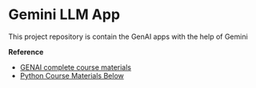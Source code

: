 # Gemini LLM App
This project repository is contain the GenAI apps with the help of Gemini

**Reference**
* [GENAI complete course materials](https://drive.google.com/drive/folders/1QFUbpX791sy04FiMxI8uUvn3NJZsOVpF)
* [Python Course Materials Below](https://github.com/krishnaik06/Complete-Python-Bootcamp)